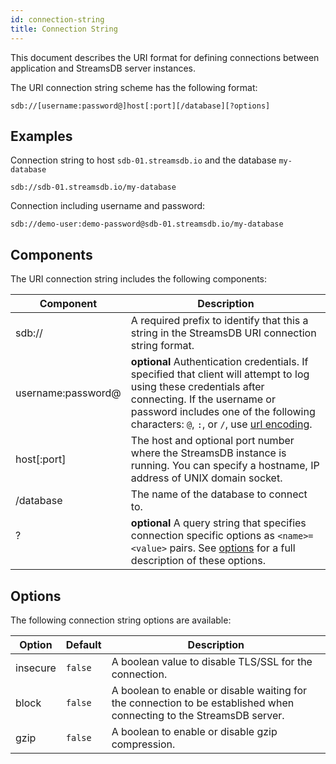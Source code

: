 ```yaml
---
id: connection-string
title: Connection String
---
```


This document describes the URI format for defining connections between application and StreamsDB server instances.

The URI connection string scheme has the following format:

```
sdb://[username:password@]host[:port][/database][?options]
```

## Examples

Connection string to host `sdb-01.streamsdb.io` and the database `my-database`

```
sdb://sdb-01.streamsdb.io/my-database
```

Connection including username and password:

```
sdb://demo-user:demo-password@sdb-01.streamsdb.io/my-database
```

## Components

The URI connection string includes the following components:

| Component | Description |
|-----------|-------------|
| sdb:// | A required prefix to identify that this a string in the StreamsDB URI connection string format. |
| username:password@ | **optional** Authentication credentials. If specified that client will attempt to log using these credentials after connecting. If the username or password includes one of the following characters: `@`, `:`, or `/`, use [url encoding](https://urlencode.org/). |
| host[:port] | The host and optional port number where the StreamsDB instance is running. You can specify a hostname, IP address of UNIX domain socket. |
| /database | The name of the database to connect to. |
| ?<option> | **optional** A query string that specifies connection specific options as `<name>=<value>` pairs. See [options](#options) for a full description of these options.

## Options

The following connection string options are available:

| Option | Default | Description |
|--------|---------|-------------|
| insecure | `false` | A boolean value to disable TLS/SSL for the connection. |
| block | `false` | A boolean to enable or disable waiting for the connection to be established when connecting to the StreamsDB server. |
| gzip | `false` | A boolean to enable or disable gzip compression. |
